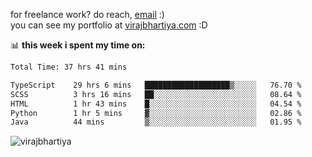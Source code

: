 for freelance work? do reach, [email](mailto:vlbhartiya@gmail.com) :)<br/>
you can see my portfolio at [virajbhartiya.com](https://virajbhartiya.com) :D

📊 **this week i spent my time on:**

<!--START_SECTION:waka-->

```txt
Total Time: 37 hrs 41 mins

TypeScript    29 hrs 6 mins   ███████████████████▒░░░░░   76.70 %
SCSS          3 hrs 16 mins   ██░░░░░░░░░░░░░░░░░░░░░░░   08.64 %
HTML          1 hr 43 mins    █░░░░░░░░░░░░░░░░░░░░░░░░   04.54 %
Python        1 hr 5 mins     ▓░░░░░░░░░░░░░░░░░░░░░░░░   02.86 %
Java          44 mins         ▒░░░░░░░░░░░░░░░░░░░░░░░░   01.95 %
```

<!--END_SECTION:waka-->

<p align="left"> <img src="https://komarev.com/ghpvc/?username=virajbhartiya&color=blue" alt="virajbhartiya" /> </p>
